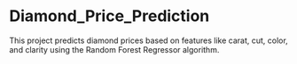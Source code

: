 # Diamond_Price_Prediction
 This project predicts diamond prices based on features like carat, cut, color, and clarity using the Random Forest Regressor algorithm.

